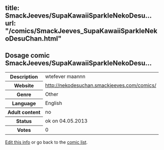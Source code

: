 title: SmackJeeves/SupaKawaiiSparkleNekoDesu...
url: "/comics/SmackJeeves_SupaKawaiiSparkleNekoDesuChan.html"
---
Dosage comic SmackJeeves/SupaKawaiiSparkleNekoDesu...
-----------------------------------------

<p id="msg"></p>
<script type="text/javascript">
if (window.location.search === '?edit_info_mail=sent_ok') {
  var elem = document.getElementById("msg");
  elem.innerHTML = 'Edited information sucessfully sent for review, which is usually done daily. Thanks!';
  elem.className = 'ok';
}
</script>
<table class="comicinfo">
<tr>
<th>Description</th><td>wtefever maannn</td>
</tr>
<tr>
<th>Website</th><td><a href="http://nekodesuchan.smackjeeves.com/comics/">http://nekodesuchan.smackjeeves.com/comics/</a></td>
</tr>
<tr>
<th>Genre</th><td>Other</td>
</tr>
<tr>
<th>Language</th><td>English</td>
</tr>
<tr>
<th>Adult content</th><td>no</td>
</tr>
<tr>
<th>Status</th><td>ok on 04.05.2013</td>
</tr>
<tr>
<th>Votes</th><td>0</td>
</tr>
</table>

[Edit this info](SmackJeeves_SupaKawaiiSparkleNekoDesuChan_edit.html) or go back to the [comic list](../comic-index.html).
